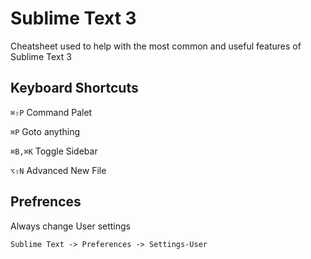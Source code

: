 # Sublime Text 3
Cheatsheet used to help with the most common and useful features of Sublime Text 3
## Keyboard Shortcuts
```⌘⇧P``` Command Palet

```⌘P``` Goto anything

```⌘B,⌘K``` Toggle Sidebar

```⌥⇧N``` Advanced New File

## Prefrences
Always change User settings

```Sublime Text -> Preferences -> Settings-User```
